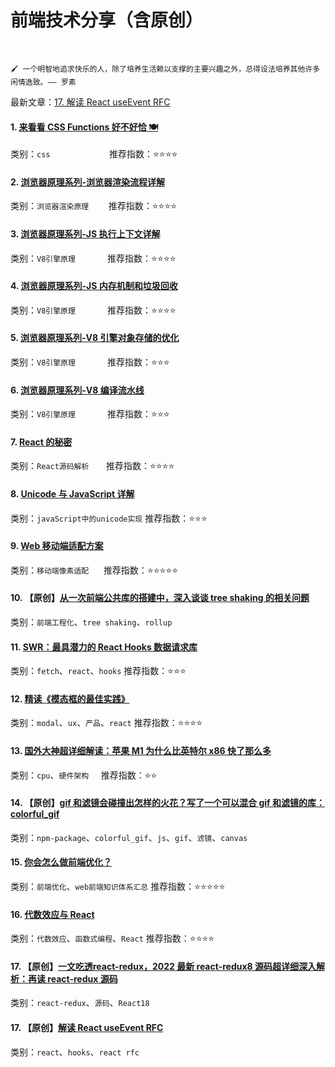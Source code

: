 # 前端技术分享（含原创）

<br />

`🖌 一个明智地追求快乐的人，除了培养生活赖以支撑的主要兴趣之外，总得设法培养其他许多闲情逸致。—— 罗素`

最新文章：[17. 解读 React useEvent RFC](https://www.github.com/HiWayne/share-technology/blob/main/original/18.React新RFC-useEvent.md)
<br />

#### 1. [来看看 CSS Functions 好不好恰 🍽](https://www.github.com/HiWayne/share-technology/blob/main/docs/1.来看看_CSS_Functions_好不好恰_🍽.md)

类别：`css`&nbsp;&nbsp;&nbsp;&nbsp;&nbsp;&nbsp;&nbsp;&nbsp;&nbsp;&nbsp;&nbsp;&nbsp;&nbsp;&nbsp;&nbsp;&nbsp;&nbsp;&nbsp;&nbsp;&nbsp;&nbsp;&nbsp;&nbsp;&nbsp;推荐指数：⭐️⭐️⭐️⭐️
<br />

#### 2. [浏览器原理系列-浏览器渲染流程详解](https://www.github.com/HiWayne/share-technology/blob/main/docs/2.浏览器原理系列-浏览器渲染流程详解.md)

类别：`浏览器渲染原理`&nbsp;&nbsp;&nbsp;&nbsp;&nbsp;&nbsp;&nbsp;&nbsp;推荐指数：⭐️⭐️⭐️⭐️
<br />

#### 3. [浏览器原理系列-JS 执行上下文详解](https://www.github.com/HiWayne/share-technology/blob/main/docs/3.浏览器原理系列-JS_执行上下文详解.md)

类别：`V8引擎原理`&nbsp;&nbsp;&nbsp;&nbsp;&nbsp;&nbsp;&nbsp;&nbsp;&nbsp;&nbsp;&nbsp;&nbsp;&nbsp;推荐指数：⭐️⭐️⭐️⭐️
<br />

#### 4. [浏览器原理系列-JS 内存机制和垃圾回收](https://www.github.com/HiWayne/share-technology/blob/main/docs/4.浏览器原理系列-JS_内存机制和垃圾回收.md)

类别：`V8引擎原理`&nbsp;&nbsp;&nbsp;&nbsp;&nbsp;&nbsp;&nbsp;&nbsp;&nbsp;&nbsp;&nbsp;&nbsp;&nbsp;推荐指数：⭐️⭐️⭐️⭐️
<br />

#### 5. [浏览器原理系列-V8 引擎对象存储的优化](https://www.github.com/HiWayne/share-technology/blob/main/docs/5.浏览器原理系列-V8_引擎对象存储的优化.md)

类别：`V8引擎原理`&nbsp;&nbsp;&nbsp;&nbsp;&nbsp;&nbsp;&nbsp;&nbsp;&nbsp;&nbsp;&nbsp;&nbsp;&nbsp;推荐指数：⭐️⭐️⭐️
<br />

#### 6. [浏览器原理系列-V8 编译流水线](https://www.github.com/HiWayne/share-technology/blob/main/docs/6.浏览器原理系列-V8_编译流水线.md)

类别：`V8引擎原理`&nbsp;&nbsp;&nbsp;&nbsp;&nbsp;&nbsp;&nbsp;&nbsp;&nbsp;&nbsp;&nbsp;&nbsp;&nbsp;推荐指数：⭐️⭐️⭐️
<br />

#### 7. [React 的秘密](https://www.github.com/HiWayne/share-technology/blob/main/docs/7.React的秘密.md)

类别：`React源码解析`&nbsp;&nbsp;&nbsp;&nbsp;&nbsp;&nbsp;&nbsp;推荐指数：⭐️⭐️⭐️⭐️
<br />

#### 8. [Unicode 与 JavaScript 详解](https://www.github.com/HiWayne/share-technology/blob/main/docs/8.Unicode与JavaScript详解.md)

类别：`javaScript中的unicode实现`
推荐指数：⭐️⭐️⭐️
<br />

#### 9. [Web 移动端适配方案](https://www.github.com/HiWayne/share-technology/blob/main/docs/9.Web移动端适配方案.md)

类别：`移动端像素适配`&nbsp;&nbsp;&nbsp;&nbsp;&nbsp;&nbsp;推荐指数：⭐️⭐️⭐️⭐️⭐️
<br />

#### 10. 【原创】[从一次前端公共库的搭建中，深入谈谈 tree shaking 的相关问题](https://www.github.com/HiWayne/share-technology/blob/main/original/10.深入tree-shaking.md)

类别：`前端工程化`、`tree shaking`、`rollup`
<br />

#### 11. [SWR：最具潜力的 React Hooks 数据请求库](https://www.github.com/HiWayne/share-technology/blob/main/docs/11.SWR：最具潜力的React_Hooks数据请求库.md)

类别：`fetch`、`react`、`hooks`
推荐指数：⭐️⭐️⭐️
<br />

#### 12. [精读《模态框的最佳实践》](https://www.github.com/HiWayne/share-technology/blob/main/docs/12.精读《模态框的最佳实践》.md)

类别：`modal`、`ux`、`产品`、`react`
推荐指数：⭐️⭐️⭐️⭐️
<br />

#### 13. [国外大神超详细解读：苹果 M1 为什么比英特尔 x86 快了那么多](https://www.github.com/HiWayne/share-technology/blob/main/docs/13.国外大神超详细解读：苹果M1为什么比英特尔x86快了那么多.md)

类别：`cpu`、`硬件架构`&nbsp;&nbsp;&nbsp;&nbsp;&nbsp;推荐指数：⭐️⭐️
<br />

#### 14. 【原创】[gif 和滤镜会碰撞出怎样的火花？写了一个可以混合 gif 和滤镜的库：colorful_gif](https://www.github.com/HiWayne/share-technology/blob/main/original/14.混合gif和滤镜的库.md)

类别：`npm-package`、`colorful_gif`、`js`、`gif`、`滤镜`、`canvas`
<br />

#### 15. [你会怎么做前端优化？](https://www.github.com/HiWayne/share-technology/blob/main/docs/15.你会怎么做前端优化？.md)

类别：`前端优化`、`web前端知识体系汇总`
推荐指数：⭐️⭐️⭐️⭐️⭐️
<br />

#### 16. [代数效应与 React](https://www.github.com/HiWayne/share-technology/blob/main/docs/16.代数效应与React.md)

类别：`代数效应`、`函数式编程`、`React`
推荐指数：⭐️⭐️⭐️⭐️
<br />

#### 17. 【原创】[一文吃透react-redux，2022 最新 react-redux8 源码超详细深入解析：再读 react-redux 源码](https://www.github.com/HiWayne/share-technology/blob/main/original/17.再读react-redux源码.md)

类别：`react-redux`、`源码`、`React18`
<br />

#### 17. 【原创】[解读 React useEvent RFC](https://www.github.com/HiWayne/share-technology/blob/main/original/18.React新RFC-useEvent.md)

类别：`react`、`hooks`、`react rfc`
<br />